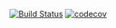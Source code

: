 
[![Build Status](https://travis-ci.org/shaifcs/Week3LabTDD.svg?branch=TDD)](https://travis-ci.org/shaifcs/Week3LabTDD)
[![codecov](https://codecov.io/gh/shaifcs/Week3LabTDD/branch/TDD/graph/badge.svg)](https://codecov.io/gh/shaifulcs/Week3LabTDD)
